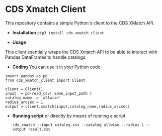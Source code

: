 # CDS Xmatch Client

This repository contains a simple Python's client to the CDS XMatch API. 

* **Installation**  `pip3 install cds_xmatch_client`

* **Usage** 

This client esentially wraps the CDS Xmatch API to be able to interact with Pandas DataFrames to handle catalogs.
  
  * **Coding** You can use it in your Python code:

```
import pandas as pd
from cds_xmatch_client import Client

client = Client()
input  = pd-read_csv( some_input_path )
catalog_name  = 'allwise'
radius_arcsec = 1
output = client.xmatch(input,catalog_name,radius_arcsec)
```
  * **Running scrìpt** or directly by means of running a script
    
    ```cds_xmatch --input catalog.csv --catalog allwise --radius 1 --output result.csv```
    ```cds_xmatch --help
    ```
  
